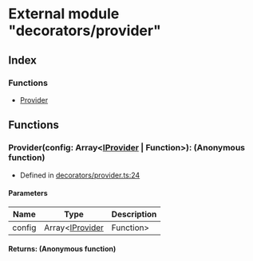 # External module "decorators/provider"


## Index

### Functions
* [Provider](_decorators_provider_.md#provider)

## Functions

### Provider(config: Array<[IProvider](../interfaces/_interfaces_iprovider_.iprovider.md) | Function>): (Anonymous function)
  
* Defined in [decorators/provider.ts:24](https://github.com/igorzg/typeix/blob/master/src/decorators/provider.ts#L24)


#### Parameters

| Name | Type | Description |
| ---- | ---- | ---- |
| config | Array<[IProvider](../interfaces/_interfaces_iprovider_.iprovider.md) | Function>|  |

#### Returns: (Anonymous function)

